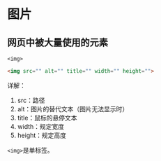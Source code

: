 # 图片

## 网页中被大量使用的元素

`<img>`

```html
<img src="" alt="" title="" width="" height="">
```

详解：

1. src：路径
2. alt：图片的替代文本（图片无法显示时）
3. title：鼠标的悬停文本
4. width：规定宽度
5. height：规定高度

`<img>`是单标签。

